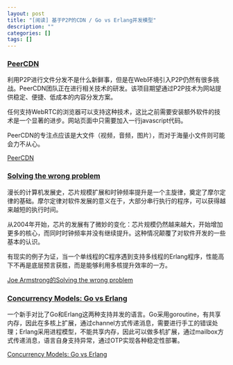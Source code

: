 ```yaml
---
layout: post
title: "[阅读] 基于P2P的CDN / Go vs Erlang并发模型"
description: ""
categories: []
tags: []
---
```


### [PeerCDN](http://peercdn.com)

利用P2P进行文件分发不是什么新鲜事，但是在Web环境引入P2P仍然有很多挑战。PeerCDN团队正在进行相关技术的研发。该项目期望通过P2P技术为网站提供稳定、便捷、低成本的内容分发方案。

任何支持WebRTC的浏览器可以支持这种技术，这比之前需要安装额外软件的技术是一个显著的进步。网站页面中只需要加入一行javascript代码。

PeerCDN的专注点应该是大文件（视频，音频，图片），而对于海量小文件则可能会力不从心。

[PeerCDN](http://peercdn.com)

### [Solving the wrong problem](http://joearms.github.com/2013/03/28/solving-the-wrong-problem.html)

漫长的计算机发展史，芯片规模扩展和时钟频率提升是一个主旋律，奠定了摩尔定律的基础。摩尔定律对软件发展的意义在于，大部分串行执行的程序，可以获得越来越短的执行时间。

从2004年开始，芯片的发展有了微妙的变化：芯片规模仍然越来越大，开始增加更多的核心，而同时时钟频率并没有继续提升。这种情况颠覆了对软件开发的一些基本的认识。

有现实的例子为证，当一个单线程的C程序遇到支持多线程的Erlang程序，性能高下不再是底层预言获胜，而是能够利用多核提升效率的一方。

[Joe Armstrong的Solving the wrong problem](http://joearms.github.com/2013/03/28/solving-the-wrong-problem.html)

### [Concurrency Models: Go vs Erlang](http://joneisen.me/post/38188396218)

一个新手对比了Go和Erlang这两种支持并发的语言。Go采用goroutine，有共享内存，因此在多核上扩展，通过channel方式传递消息，需要进行手工的错误处理；Erlang采用进程模型，不能共享内存，因此可以做多机扩展，通过mailbox方式传递消息，语言自身支持异常，通过OTP实现各种稳定性部署。

[Concurrency Models: Go vs Erlang](http://joneisen.me/post/38188396218)



